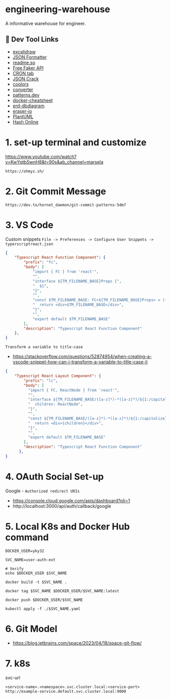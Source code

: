 # engineering-warehouse
A informative warehouse for engineer.

## 🔗 Dev Tool Links
- [excalidraw](https://excalidraw.com/)
- [JSON Formatter](https://jsonformatter.curiousconcept.com/)
- [readme.so](https://readme.so/editor)
- [Free Faker API](https://jsonplaceholder.typicode.com/)
- [CRON tab](https://crontab.guru/)
- [JSON Crack](https://jsoncrack.com/editor)
- [coolors](https://coolors.co/generate)
- [converter](https://converter.net/)
- [patterns.dev](https://www.patterns.dev/)
- [docker-cheatsheet](https://dockerlabs.collabnix.com/docker/cheatsheet/)
- [erd-dbdiagram](https://dbdiagram.io/d)
- [eraser-io](https://eraser.io)
- [PlantUML](https://plantuml.com/zh/starting)
- [Hash Online](http://www.unit-conversion.info/texttools/base64/)

# 1. set-up terminal and customize
https://www.youtube.com/watch?v=KwYqtbSwnH8&t=90s&ab_channel=marsela

`https://ohmyz.sh/`

# 2. Git Commit Message
`https://dev.to/hornet_daemon/git-commit-patterns-5dm7`

# 3. VS Code
Custom snippets
`File -> Preferences -> Configure User Snippets -> typerscriptreact.json`
```json
{
	"Typescript React Function Component": {
		"prefix": "fc",
		"body": [
			"import { FC } from 'react'",
			"",
			"interface ${TM_FILENAME_BASE}Props {",
			"  $1",
			"}",
			"",
			"const $TM_FILENAME_BASE: FC<${TM_FILENAME_BASE}Props> = ({$2}) => {",
			"  return <div>$TM_FILENAME_BASE</div>",
			"}",
			"",
			"export default $TM_FILENAME_BASE"
		],
		"description": "Typescript React Function Component"
	},
}
```
`Transform a variable to title-case`
- https://stackoverflow.com/questions/52874954/when-creating-a-vscode-snippet-how-can-i-transform-a-variable-to-title-case-li

```json
{
	"Typescript React Layout Component": {
	    "prefix": "lc",
	    "body": [
	      "import { FC, ReactNode } from 'react'",
	      "",
	      "interface ${TM_FILENAME_BASE/([a-z]*)-*([a-z]*)/${1:/capitalize}${2:/capitalize}/g}Props {",
	      "  children: ReactNode",
	      "}",
	      "",
	      "const ${TM_FILENAME_BASE/([a-z]*)-*([a-z]*)/${1:/capitalize}${2:/capitalize}/g}: FC<${TM_FILENAME_BASE/([a-z]*)-*([a-z]*)/${1:/capitalize}${2:/capitalize}/g}Props> = ({ children }) => {",
	      "  return <div>{children}</div>",
	      "}",
	      "",
	      "export default $TM_FILENAME_BASE"
	    ],
	    "description": "Typescript React Function Component"
	  },
}
```

# 4. OAuth Social Set-up
Google - `Authorized redirect URIs`
- https://console.cloud.google.com/apis/dashboard?pli=1
- http://localhost:3000/api/auth/callback/google

# 5. Local K8s and Docker Hub command
```
DOCKER_USER=yky32
```
```
SVC_NAME=user-auth-ext
```
```
# Verify
echo $DOCKER_USER $SVC_NAME
```
```
docker build -t $SVC_NAME .
```
```
docker tag $SVC_NAME $DOCKER_USER/$SVC_NAME:latest
```
```
docker push $DOCKER_USER/$SVC_NAME 
```
```
kubectl apply -f ./$SVC_NAME.yaml
```

# 6. Git Model
- https://blog.jetbrains.com/space/2023/04/18/space-git-flow/

# 7. k8s
svc-url
```
<service-name>.<namespace>.svc.cluster.local:<service-port>
http://example-service.default.svc.cluster.local:9000
```
